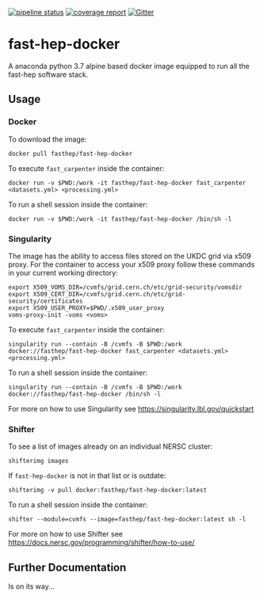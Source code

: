 [![pipeline status](https://travis-ci.com/FAST-HEP/fast-hep-docker.svg?branch=master)](https://travis-ci.com/FAST-HEP/fast-hep-docker)
[![coverage report](https://codecov.io/gh/FAST-HEP/fast-hep-docker/branch/master/graph/badge.svg)](https://codecov.io/gh/FAST-HEP/fast-hep-docker)
[![Gitter](https://badges.gitter.im/FAST-HEP/community.svg)](https://gitter.im/FAST-HEP/community?utm_source=badge&utm_medium=badge&utm_campaign=pr-badge)

fast-hep-docker
=============
A anaconda python 3.7 alpine based docker image equipped to run all the fast-hep software stack.

## Usage

### Docker 

To download the image:
```
docker pull fasthep/fast-hep-docker
```

To execute `fast_carpenter` inside the container:
```
docker run -v $PWD:/work -it fasthep/fast-hep-docker fast_carpenter <datasets.yml> <processing.yml>
```

To run a shell session inside the container:
```
docker run -v $PWD:/work -it fasthep/fast-hep-docker /bin/sh -l
```

### Singularity 
The image has the ability to access files stored on the UKDC grid via x509 proxy. For the container to access your x509 proxy follow these commands in your current working directory:
```
export X509_VOMS_DIR=/cvmfs/grid.cern.ch/etc/grid-security/vomsdir
export X509_CERT_DIR=/cvmfs/grid.cern.ch/etc/grid-security/certificates
export X509_USER_PROXY=$PWD/.x509_user_proxy
voms-proxy-init -voms <voms> 
```

To execute `fast_carpenter` inside the container:
```
singularity run --contain -B /cvmfs -B $PWD:/work docker://fasthep/fast-hep-docker fast_carpenter <datasets.yml> <processing.yml>
```

To run a shell session inside the container:
```
singularity run --contain -B /cvmfs -B $PWD:/work docker://fasthep/fast-hep-docker /bin/sh -l
```

For more on how to use Singularity see https://singularity.lbl.gov/quickstart 

### Shifter

To see a list of images already on an individual NERSC cluster:
```
shifterimg images
```

If `fast-hep-docker` is not in that list or is outdate:
```
shifterimg -v pull docker:fasthep/fast-hep-docker:latest
```

To run a shell session inside the container:
```
shifter --module=cvmfs --image=fasthep/fast-hep-docker:latest sh -l
```


For more on how to use Shifter see https://docs.nersc.gov/programming/shifter/how-to-use/

## Further Documentation
Is on its way...
